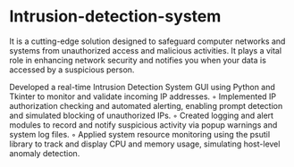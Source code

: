 # Intrusion-detection-system

It is a cutting-edge solution designed to safeguard computer networks and systems from unauthorized access and malicious activities.
It plays a vital role in enhancing network security and notifies you when your data is accessed by a suspicious person.

Developed a real-time Intrusion Detection System GUI using Python and Tkinter to monitor and validate
incoming IP addresses.
◦ Implemented IP authorization checking and automated alerting, enabling prompt detection and simulated
blocking of unauthorized IPs.
◦ Created logging and alert modules to record and notify suspicious activity via popup warnings and system
log files.
◦ Applied system resource monitoring using the psutil library to track and display CPU and memory usage,
simulating host-level anomaly detection.
